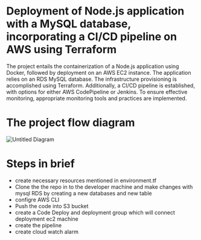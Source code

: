 # Deployment of Node.js application with a MySQL database, incorporating a CI/CD pipeline on AWS using Terraform
The project entails the containerization of a Node.js application using Docker, followed by deployment on an AWS EC2 instance. The application relies on an RDS MySQL database. The infrastructure provisioning is accomplished using Terraform. Additionally, a CI/CD pipeline is established, with options for either AWS CodePipeline or Jenkins. To ensure effective monitoring, appropriate monitoring tools and practices are implemented.
# The project flow diagram 

![Untitled Diagram](https://github.com/Lourdez/Terraform-IAC-HCL/assets/54675124/2ea188da-e53d-4638-9604-4c72a7e5d1a2)

# Steps in brief
+ create necessary resources mentioned in environment.tf
+ Clone the the repo in to the developer machine and make changes with mysql RDS by creating a new databases and new table
+ configre AWS CLI
+ Push the code into S3 bucket
+ create a Code Deploy and deployment group which will connect deployment ec2 machine
+ create the pipeline 
+ create cloud watch alarm
